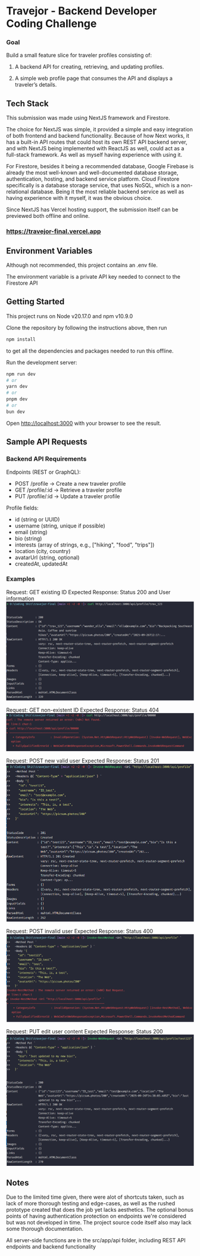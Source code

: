 # Travejor - Backend Developer Coding Challenge

### Goal

Build a small feature slice for traveler profiles consisting of:

1. A backend API for creating, retrieving, and updating profiles.

2. A simple web profile page that consumes the API and displays a traveler’s details.

## Tech Stack

This submission was made using NextJS framework and Firestore.

The choice for NextJS was simple, it provided a simple and easy integration of both frontend and backend functionality. Because of how Next works, it has a built-in API routes that could host its own REST API backend server, and with NextJS being implemented with ReactJS as well, could act as a full-stack framework. As well as myself having experience with using it.

For Firestore, besides it being a recommended database, Google Firebase is already the most well-known and well-documented database storage, authentication, hosting, and backend service platform. Cloud Firestore specifically is a database storage service, that uses NoSQL, which is a non-relational database. Being it the most reliable backend service as well as having experience with it myself, it was the obvious choice.

Since NextJS has Vercel hosting support, the submission itself can be previewed both offline and online.

### https://travejor-final.vercel.app

## Environment Variables

Although not recommended, this project contains an .env file.

The environment variable is a private API key needed to connect to the Firestore API

## Getting Started

This project runs on Node v20.17.0 and npm v10.9.0

Clone the repository by following the instructions above, then run

```bash
npm install
```

to get all the dependencies and packages needed to run this offline.

Run the development server:

```bash
npm run dev
# or
yarn dev
# or
pnpm dev
# or
bun dev
```

Open [http://localhost:3000](http://localhost:3000) with your browser to see the result.

## Sample API Requests

### Backend API Requirements

Endpoints (REST or GraphQL):

- POST /profile → Create a new traveler profile
- GET /profile/:id → Retrieve a traveler profile
- PUT /profile/:id → Update a traveler profile

Profile fields:

- id (string or UUID)
- username (string, unique if possible)
- email (string)
- bio (string)
- interests (array of strings, e.g., ["hiking", "food", "trips"])
- location (city, country)
- avatarUrl (string, optional)
- createdAt, updatedAt

### Examples
Request: GET existing ID
Expected Response: Status 200 and User information
![alt text](readme/image.png)

Request: GET non-existent ID
Expected Response: Status 404
![alt text](readme/image2.png)

Request: POST new valid user
Expected Response: Status 201
![alt text](readme/image3.png)

Request: POST invalid user
Expected Response: Status 400
![alt text](readme/image4.png)

Request: PUT edit user content
Expected Response: Status 200
![alt text](readme/image5.png)

## Notes
Due to the limited time given, there were alot of shortcuts taken, such as lack of more thorough testing and edge-cases, as well as the rushed prototype created that does the job yet lacks aesthetics. The optional bonus points of having authentication protection on endpoints we're considered but was not developed in time. The project source code itself also may lack some thorough documentation.

All server-side functions are in the src/app/api folder, including REST API endpoints and backend functionality